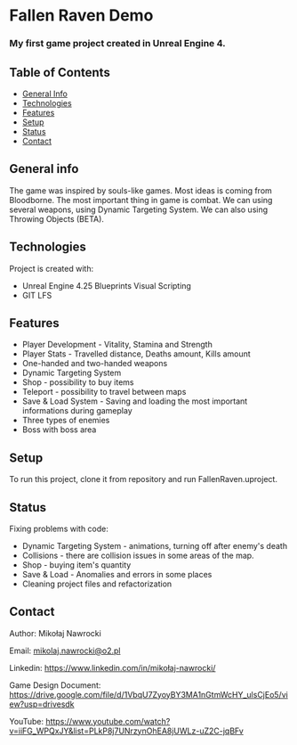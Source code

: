 # Fallen Raven Demo



### My first game project created in Unreal Engine 4.

## Table of Contents



- [General Info](#general-info)
- [Technologies](#technologies)
- [Features](#features)
- [Setup](#setup)
- [Status](#status)
- [Contact](#contact)


## General info


The game was inspired by souls-like games. Most ideas is coming from Bloodborne. The most important thing in game is combat. We can using several weapons, using Dynamic Targeting System. We can also using Throwing Objects (BETA).

## Technologies


Project is created with:

- Unreal Engine 4.25 Blueprints Visual Scripting
- GIT LFS

## Features


- Player Development - Vitality, Stamina and Strength
- Player Stats - Travelled distance, Deaths amount, Kills amount
- One-handed and two-handed weapons
- Dynamic Targeting System
- Shop - possibility to buy items
- Teleport - possibility to travel between maps
- Save & Load System - Saving and loading the most important informations during gameplay
- Three types of enemies
- Boss with boss area

## Setup

To run this project, clone it from repository and run FallenRaven.uproject.

## Status


Fixing problems with code:
- Dynamic Targeting System - animations, turning off after enemy's death
- Collisions - there are collision issues in some areas of the map.
- Shop - buying item's quantity
- Save & Load - Anomalies and errors in some places
- Cleaning project files and refactorization

## Contact


Author: Mikołaj Nawrocki

Email: mikolaj.nawrocki@o2.pl

Linkedin: https://www.linkedin.com/in/mikołaj-nawrocki/

Game Design Document: https://drive.google.com/file/d/1VbqU7ZyoyBY3MA1nGtmWcHY_ulsCjEo5/view?usp=drivesdk

YouTube: https://www.youtube.com/watch?v=iiFG_WPQxJY&list=PLkP8j7UNrzynOhEA8jUWLz-uZ2C-jqBFv
